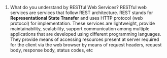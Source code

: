 1. What do you understand by RESTful Web Services?
RESTful web services are services that follow REST architecture. REST stands for **Representational State Transfer** and uses HTTP protocol (web protocol) for implementation. 
These services are lightweight, provide maintainability, scalability, support communication among multiple applications that are developed using different programming languages. 
They provide means of accessing resources present at server required for the client via the web browser by means of request headers, request body, response body, status codes, etc










